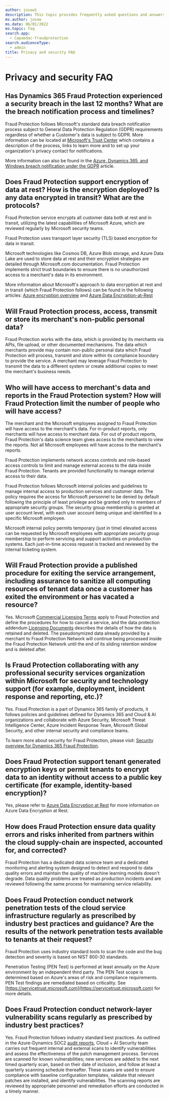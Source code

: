 ```yaml
---
author: josaw1
description: This topic provides frequently asked questions and answers about privacy and security in Microsoft Dynamics 365 Fraud Protection.
ms.author: josaw
ms.date: 06/01/2022
ms.topic: faq
search.app: 
  - Capaedac-fraudprotection
search.audienceType:
  - admin
title: Privacy and security FAQ
---
```


# Privacy and security FAQ

## Has Dynamics 365 Fraud Protection experienced a security breach in the last 12 months? What are the breach notification process and timelines? 

Fraud Protection follows Microsoft's standard data breach notification process subject to General Data Protection Regulation (GDPR) requirements regardless of whether a Customer's data is subject to GDPR. More information can be located at [Microsoft's Trust Center](https://www.microsoft.com/trust-center/privacy/gdpr-data-breach) which contains a description of the process, links to learn more and to set up your organization's privacy contact for notifications.

More information can also be found in the [Azure, Dynamics 365, and Windows breach notification under the GDPR](/compliance/regulatory/gdpr-breach-azure-dynamics-windows.md) article.

## Does Fraud Protection support encryption of data at rest? How is the encryption deployed? Is any data encrypted in transit? What are the protocols? 

Fraud Protection service encrypts all customer data both at rest and in transit, utilizing the latest capabilities of Microsoft Azure, which are reviewed regularly by Microsoft security teams.

Fraud Protection uses transport layer security (TLS) based encryption for data in transit.

Microsoft technologies like Cosmos DB, Azure Blob storage, and Azure Data Lake are used to store data at rest and their encryption strategies are detailed through Microsoft.com documentation. Fraud Protection implements strict trust boundaries to ensure there is no unauthorized access to a merchant's data in its environment.

More information about Microsoft's approach to data encryption at rest and in transit (which Fraud Protection follows) can be found in the following articles: [Azure encryption overview](/azure/security/fundamentals/encryption-overview.md) and [Azure Data Encryption-at-Rest](/azure/security/fundamentals/encryption-atrest)

## Will Fraud Protection process, access, transmit or store its merchant's non-public personal data?  

Fraud Protection works with the data, which is provided by its merchants via APIs, file upload, or other documented mechanisms. The data which merchants provide may contain non-public personal data which Fraud Protection will process, transmit and store within its compliance boundary to provide the service. A merchant may leverage Fraud Protection to transmit the data to a different system or create additional copies to meet the merchant's business needs.

## Who will have access to merchant's data and reports in the Fraud Protection system? How will Fraud Protection limit the number of people who will have access?

The merchant and the Microsoft employees assigned to Fraud Protection will have access to the merchant's data. For in-product reports, only merchants will have access to merchant data. For out of product reports, Fraud Protection's data science team gives access to the merchants to view the reports. Not all Microsoft employees will have access to the merchant's reports.

Fraud Protection implements network access controls and role-based access controls to limit and manage external access to the data inside Fraud Protection. Tenants are provided functionality to manage external access to their data.

Fraud Protection follows Microsoft internal policies and guidelines to manage internal access to production services and customer data. The policy requires the access for Microsoft personnel to be denied by default following the principle of least privilege and be granted only to members of appropriate security groups. The security group membership is granted at user account level, with each user account being unique and identified to a specific Microsoft employee.

Microsoft internal policy permits temporary (just in time) elevated access can be requested by Microsoft employees with appropriate security group membership to perform servicing and support activities on production systems. Each just-in-time access request is tracked and reviewed by the internal ticketing system.

## Will Fraud Protection provide a published procedure for exiting the service arrangement, including assurance to sanitize all computing resources of tenant data once a customer has exited the environment or has vacated a resource?   

Yes. Microsoft [Commercial Licensing Terms](https://www.microsoft.com/licensing/terms/welcome/welcomepage) apply to Fraud Protection and define the procedures for how to cancel a service, and the data protection addendum [Licensing Documents](https://www.microsoft.com/licensing/docs/view/Microsoft-Products-and-Services-Data-Protection-Addendum-DPA) describes the details of how the data is retained and deleted. The pseudonymized data already provided by a merchant to Fraud Protection Network will continue being processed inside the Fraud Protection Network until the end of its sliding retention window and is deleted after.

## Is Fraud Protection collaborating with any professional security services organization within Microsoft for security and technology support (for example, deployment, incident response and reporting, etc.)? 

Yes. Fraud Protection is a part of Dynamics 365 family of products, it follows policies and guidelines defined for Dynamics 365 and Cloud & AI organizations and collaborate with Azure Security, Microsoft Threat Intelligence Center, Azure Incident Response Team, Microsoft Global Security, and other internal security and compliance teams.

To learn more about security for Fraud Protection, please visit: [Security overview for Dynamics 365 Fraud Protection](../security.md).

## Does Fraud Protection support tenant generated encryption keys or permit tenants to encrypt data to an identity without access to a public key certificate (for example, identity-based encryption)? 

Yes, please refer to [Azure Data Encryption at Rest](/azure/security/fundamentals/encryption-atrest.md) for more information on Azure Data Encryption at Rest.

## How does Fraud Protection ensure data quality errors and risks inherited from partners within the cloud supply-chain are inspected, accounted for, and corrected? 

Fraud Protection has a dedicated data science team and a dedicated monitoring and alerting system designed to detect and respond to data quality errors and maintain the quality of machine learning models doesn't degrade. Data quality problems are treated as production incidents and are reviewed following the same process for maintaining service reliability.

## Does Fraud Protection conduct network penetration tests of the cloud service infrastructure regularly as prescribed by industry best practices and guidance? Are the results of the network penetration tests available to tenants at their request?  

Fraud Protection uses industry standard tools to scan the code and the bug detection and severity is based on NIST 800-30 standards.

Penetration Testing (PEN Test) is performed at least annually on the Azure environment by an independent third party. The PEN Test scope is determined based on Azure's areas of risk and compliance requirements. PEN Test findings are remediated based on criticality. See [https://servicetrust.microsoft.com](https://servicetrust.microsoft.com) for more details.

## Does Fraud Protection conduct network-layer vulnerability scans regularly as prescribed by industry best practices? 

Yes. Fraud Protection follows industry standard best practices. As outlined in the Azure-Dynamics SOC2 [audit reports](https://servicetrust.microsoft.com/ViewPage/MSComplianceGuideV3?command=Download&downloadType=Document&downloadId=34772c1f-ea02-4ba6-b4a7-20aeb5241243&tab=7027ead0-3d6b-11e9-b9e1-290b1eb4cdeb&docTab=7027ead0-3d6b-11e9-b9e1-290b1eb4cdeb_SOC_%2F_SSAE_16_Reports), Cloud + AI Security team carries out frequent internal and external scans to identify vulnerabilities and assess the effectiveness of the patch management process. Services are scanned for known vulnerabilities; new services are added to the next timed quarterly scan, based on their date of inclusion, and follow at least a quarterly scanning schedule thereafter. These scans are used to ensure compliance with baseline configuration templates, validate that relevant patches are installed, and identify vulnerabilities. The scanning reports are reviewed by appropriate personnel and remediation efforts are conducted in a timely manner.
